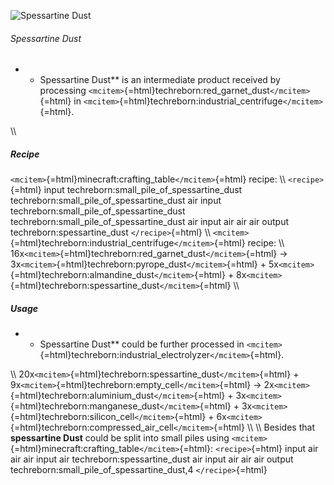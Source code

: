 ![Spessartine Dust ](/mods/techreborn/spessartine_dust.png)

###### Spessartine Dust

-   -   Spessartine Dust** is an intermediate product received by
        processing
        `<mcitem>`{=html}techreborn:red_garnet_dust`</mcitem>`{=html} in
        `<mcitem>`{=html}techreborn:industrial_centrifuge`</mcitem>`{=html}.

\\\\

##### Recipe

`<mcitem>`{=html}minecraft:crafting_table`</mcitem>`{=html} recipe: \\\\
`<recipe>`{=html} input techreborn:small_pile_of_spessartine_dust
techreborn:small_pile_of_spessartine_dust air input
techreborn:small_pile_of_spessartine_dust
techreborn:small_pile_of_spessartine_dust air input air air air output
techreborn:spessartine_dust `</recipe>`{=html} \\\\
`<mcitem>`{=html}techreborn:industrial_centrifuge`</mcitem>`{=html}
recipe: \\\\
16x`<mcitem>`{=html}techreborn:red_garnet_dust`</mcitem>`{=html} -\>
3x`<mcitem>`{=html}techreborn:pyrope_dust`</mcitem>`{=html} +
5x`<mcitem>`{=html}techreborn:almandine_dust`</mcitem>`{=html} +
8x`<mcitem>`{=html}techreborn:spessartine_dust`</mcitem>`{=html} \\\\

##### Usage

-   -   Spessartine Dust** could be further processed in
        `<mcitem>`{=html}techreborn:industrial_electrolyzer`</mcitem>`{=html}.

\\\\ 20x`<mcitem>`{=html}techreborn:spessartine_dust`</mcitem>`{=html} +
9x`<mcitem>`{=html}techreborn:empty_cell`</mcitem>`{=html} -\>
2x`<mcitem>`{=html}techreborn:aluminium_dust`</mcitem>`{=html} +
3x`<mcitem>`{=html}techreborn:manganese_dust`</mcitem>`{=html} +
3x`<mcitem>`{=html}techreborn:silicon_cell`</mcitem>`{=html} +
6x`<mcitem>`{=html}techreborn:compressed_air_cell`</mcitem>`{=html} \\\\
\\\\ Besides that **spessartine Dust** could be split into small
piles using `<mcitem>`{=html}minecraft:crafting_table`</mcitem>`{=html}:
`<recipe>`{=html} input air air air input air
techreborn:spessartine_dust air input air air air output
techreborn:small_pile_of_spessartine_dust,4 `</recipe>`{=html}
